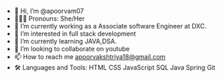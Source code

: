 - 👋 Hi, I’m @apoorvam07
- 👩🏻‍💻 Pronouns: She/Her
- 💼 I’m currently working as a Associate software Engineer at DXC.
- 👀 I’m interested in full stack development
- 🌱 I’m currently learning JAVA,DSA.
- 💞️ I’m looking to collaborate on youtube
- 📫 How to reach me apoorvakshtriya18@gmail.com
- 🛠️ Languages and Tools:
HTML  CSS  JavaScript  SQL   Java  Spring  Git



